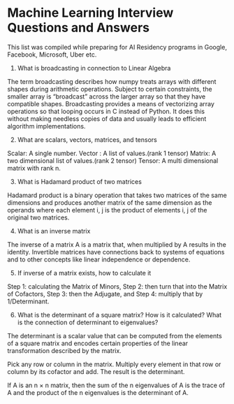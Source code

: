 # Machine Learning Interview Questions and Answers

This list was compiled while preparing for AI Residency programs in Google, Facebook, Microsoft, Uber etc.

1. What is broadcasting in connection to Linear Algebra

The term broadcasting describes how numpy treats arrays with 
different shapes during arithmetic operations. Subject to certain 
constraints, the smaller array is “broadcast” across the larger 
array so that they have compatible shapes. Broadcasting provides a 
means of vectorizing array operations so that looping occurs in C
instead of Python. It does this without making needless copies of 
data and usually leads to efficient algorithm implementations.

2. What are scalars, vectors, matrices, and tensors

Scalar: A single number.
Vector : A list of values.(rank 1 tensor)
Matrix: A two dimensional list of values.(rank 2 tensor)
Tensor: A multi dimensional matrix with rank n.

3. What is Hadamard product of two matrices

Hadamard product is a binary operation that takes two matrices of the same dimensions and produces another matrix of the same dimension as the operands where each element i, j is the product of elements i, j of the original two matrices.

4. What is an inverse matrix

The inverse of a matrix A is a matrix that, when multiplied by A results in the identity. Invertible matrices have connections back to systems of equations and to other concepts like linear independence or dependence.

5. If inverse of a matrix exists, how to calculate it

Step 1: calculating the Matrix of Minors,
Step 2: then turn that into the Matrix of Cofactors,
Step 3: then the Adjugate, and
Step 4: multiply that by 1/Determinant.

6. What is the determinant of a square matrix? How is it calculated? What is the connection of determinant to eigenvalues?

The determinant is a scalar value that can be computed from the elements of a square matrix and encodes certain properties of the linear transformation described by the matrix. 

Pick any row or column in the matrix.
Multiply every element in that row or column by its cofactor and add. The result is the determinant.

If A is an n × n matrix, then the sum of the n eigenvalues of A is the trace of A and the product of the n eigenvalues is the determinant of A.
